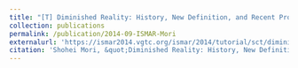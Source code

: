 ```yaml
---
title: "[T] Diminished Reality: History, New Definition, and Recent Progress"
collection: publications
permalink: /publication/2014-09-ISMAR-Mori
externalurl: 'https://ismar2014.vgtc.org/ismar/2014/tutorial/sct/diminished-reality.html'
citation: 'Shohei Mori, &quot;Diminished Reality: History, New Definition, and Recent Progress&quot; <i>Diminished Reality Tutorial at ISMAR 2014, Munich, Germany</i> (2014.9.9)'
---
```


<!--
externalurl: 'url'
paperurl: 'url'
youtubeurl: 'url'
presentationurl: 'url'
githuburl: 'url'
note: blah blah
-->